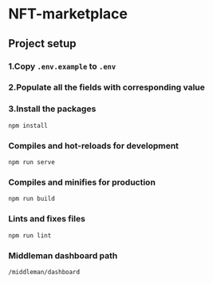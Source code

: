 # NFT-marketplace

## Project setup
### 1.Copy `.env.example` to `.env`
### 2.Populate all the fields with corresponding value

### 3.Install the packages
```
npm install
```

### Compiles and hot-reloads for development
```
npm run serve
```

### Compiles and minifies for production
```
npm run build
```

### Lints and fixes files
```
npm run lint
```

### Middleman dashboard path
```
/middleman/dashboard
```
